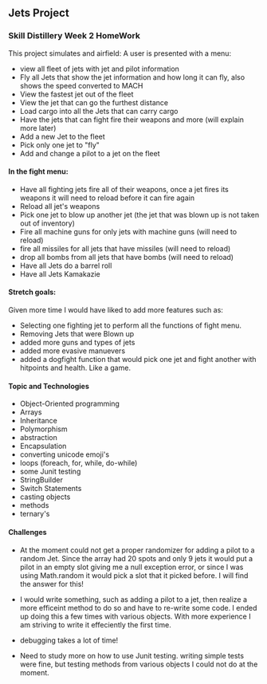 ## Jets Project

### Skill Distillery Week 2 HomeWork

This project simulates and airfield: 
A user is presented with a menu: 
* view all fleet of jets with jet and pilot information
* Fly all Jets that show the jet information and how long it can fly, also shows the speed converted to MACH
* View the fastest jet out of the fleet
* View the jet that can go the furthest distance
* Load cargo into all the Jets that can carry cargo
* Have the jets that can fight fire their weapons and more (will explain more later)
* Add a new Jet to the fleet
* Pick only one jet to "fly"
* Add and change a pilot to a jet on the fleet

#### In the fight menu:

* Have all fighting jets fire all of their weapons, once a jet fires its weapons it will need to reload before it can fire again
* Reload all jet's weapons
* Pick one jet to blow up another jet (the jet that was blown up is not taken out of inventory)
* Fire all machine guns for only jets with machine guns (will need to reload)
* fire all missiles for all jets that have missiles (will need to reload)
* drop all bombs from all jets that have bombs (will need to reload)
* Have all Jets do a barrel roll
* Have all Jets Kamakazie

#### Stretch goals:
Given more time I would have liked to add more features such as: 
* Selecting one fighting jet to perform all the functions of fight menu.
* Removing Jets that were Blown up
* added more guns and types of jets
* added more evasive manuevers
* added a dogfight function that would pick one jet and fight another with hitpoints and health. Like a game.

#### Topic and Technologies
* Object-Oriented programming
* Arrays
* Inheritance
* Polymorphism
* abstraction
* Encapsulation
* converting unicode emoji's
* loops (foreach, for, while, do-while)
* some Junit testing
* StringBuilder
* Switch Statements
* casting objects
* methods
* ternary's


#### Challenges

* At the moment could not get a proper randomizer for adding a pilot to a random Jet. Since the array had 20 spots and only 9 jets it would put a pilot in an  empty slot giving me a null exception error, or since I was using Math.random it would pick a slot that it picked before. I will find the answer for this!

* I would write something, such as adding a pilot to a jet, then realize a more efficeint method to do so and have to re-write some code. I ended up doing this a few times with various objects. With more experience I am striving to write it effeciently the first time.

* debugging takes a lot of time!

* Need to study more on how to use Junit testing. writing simple tests were fine, but testing methods from various objects I could not do at the moment. 


